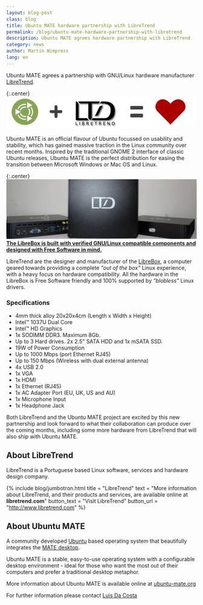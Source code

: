 ```yaml
---
layout: blog-post
class: blog
title: Ubuntu MATE hardware partnership with LibreTrend
permalink: /blog/ubuntu-mate-hardware-partnership-with-libretrend
description: Ubuntu MATE agrees hardware partnership with LibreTrend
category: news
author: Martin Wimpress
lang: en
---
```


Ubuntu MATE agrees a partnership with GNU/Linux hardware manufacturer [LibreTrend](http://www.libretrend.com/en/).

{:.center}
![Ubuntu MATE and LibreTrend](/images/merch/libretrend/ubuntu-mate-libretrend.png)

Ubuntu MATE is an official flavour of Ubuntu focussed on usability and
stability, which has gained massive traction in the Linux community
over recent months. Inspired by the traditional GNOME 2 interface of
classic Ubuntu releases, Ubuntu MATE is the perfect distribution for
easing the transition between Microsoft Windows or Mac OS and Linux.

{:.center}
![LibreBox ](/images/merch/libretrend/librebox-topbanner.jpg)
**[The LibreBox is built with verified GNU/Linux compatible components and designed with Free Software in mind.](http://www.libretrend.com/en/store/librebox)**

LibreTrend are the designer and manufacturer of the [LibreBox](http://www.libretrend.com/en/hardware),
a computer geared towards providing a complete *"out of the box"* Linux
experience, with a heavy focus on hardware compatibility. All the hardware in
the LibreBox is Free Software friendly and 100% supported by *"blobless"* Linux drivers.


### Specifications

* 4mm thick alloy 20x20x4cm (Length x Width x Height)
* Intel™ 1037U Dual Core
* Intel™ HD Graphics
* 1x SODIMM DDR3. Maximum 8Gb.
* Up to 3 Hard drives. 2x 2.5" SATA HDD and 1x mSATA SSD.
* 19W of Power Consumption
* Up to 1000 Mbps (port Ethernet RJ45)
* Up to 150 Mbps (Wireless with dual external antenna)
* 4x USB 2.0</li>
* 1x VGA
* 1x HDMI
* 1x Ethernet (RJ45)
* 1x AC Adapter Port (EU, UK, US and AU)
* 1x Microphone Input
* 1x Headphone Jack

Both LibreTrend and the Ubuntu MATE project are excited by this new
partnership and look forward to what their collaboration can produce
over the coming months, including some more hardware from LibreTrend
that will also ship with Ubuntu MATE.

## About LibreTrend

LibreTrend is a Portuguese based Linux software, services and hardware design company.

{% include blog/jumbotron.html
    title = "LibreTrend"
    text = "More information about LibreTrend, and their products and services, are available online at **libretrend.com**"
    button_text = "Visit LibreTrend"
    button_url = "http://www.libretrend.com"
%}


## About Ubuntu MATE

A community developed [Ubuntu](http://www.ubuntu.com) based operating
system that beautifully integrates the [MATE desktop](http://mate-desktop.org).

Ubuntu MATE is a stable, easy-to-use operating system with a
configurable desktop environment - ideal for those who want the most
out of their computers and prefer a traditional desktop metaphor.

More information about Ubuntu MATE is available online at [ubuntu-mate.org](https://ubuntu-mate.org)

For further information please contact [Luis Da Costa](http://www.libretrend.com/en/contact)
